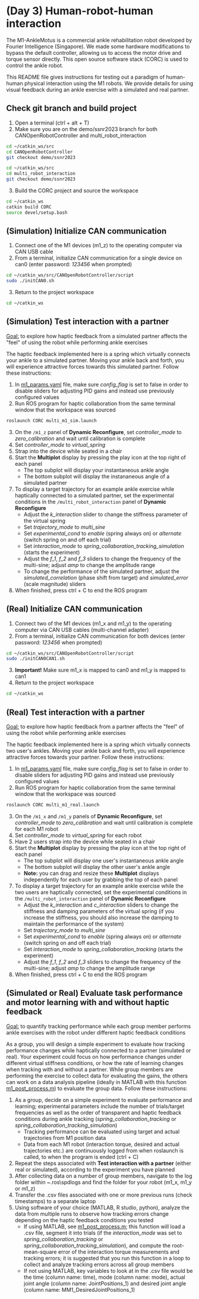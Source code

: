 # (Day 3) Human-robot-human interaction

The M1-AnkleMotus is a commercial ankle rehabilitation robot developed by Fourier Intelligence (Singapore). We made some hardware modifications to bypass the default controller, allowing us to access the motor drive and torque sensor directly. This open source software stack (CORC) is used to control the ankle robot.

This README file gives instructions for testing out a paradigm of human-human physical interaction using the M1 robots. We provide details for using visual feedback during an ankle exercise with a simulated and real partner.

## Check git branch and build project

1. Open a terminal (ctrl + alt + T)
2. Make sure you are on the demo/ssnr2023 branch for both CANOpenRobotController and multi_robot_interaction

```bash
cd ~/catkin_ws/src
cd CANOpenRobotController
git checkout demo/ssnr2023

cd ~/catkin_ws/src
cd multi_robot_interaction
git checkout demo/ssnr2023
```
3. Build the CORC project and source the workspace
```bash
cd ~/catkin_ws
catkin build CORC
source devel/setup.bash
```

## (Simulation) Initialize CAN communication

1. Connect one of the M1 devices (m1_z) to the operating computer via CAN USB cable
2. From a terminal, initialize CAN communication for a single device on can0 (enter password: *123456* when prompted)
```bash
cd ~/catkin_ws/src/CANOpenRobotController/script
sudo ./initCAN0.sh
```
3. Return to the project workspace
```bash
cd ~/catkin_ws
```

## (Simulation) Test interaction with a partner

<ins>Goal:</ins> to explore how haptic feedback from a simulated partner affects the "feel" of using the robot while performing ankle exercises

The haptic feedback implemented here is a spring which virtually connects your ankle to a simulated partner. Moving your ankle back and forth, you will experience attractive forces towards this simulated partner. Follow these instructions:

1. In [m1_params.yaml](../../../config/m1_params.yaml) file, make sure *config_flag* is set to false in order to disable sliders for adjusting PID gains and instead use previously configured values
2. Run ROS program for haptic collaboration from the same terminal window that the workspace was sourced
```bash
roslaunch CORC multi_m1_sim.launch
```
3. On the `/m1_z` panel of **Dynamic Reconfigure**, set *controller_mode* to *zero_calibration* and wait until calibration is complete
4. Set *controller_mode* to *virtual_spring*
5. Strap into the device while seated in a chair
6. Start the **Multiplot** display by pressing the play icon at the top right of each panel
   * The top subplot will display your instantaneous ankle angle
   * The bottom subplot will display the instananeous angle of a simulated partner
7. To display a target trajectory for an example ankle exercise while haptically connected to a simulated partner, set the experimental conditions in the `/multi_robot_interaction` panel of **Dynamic Reconfigure**
   * Adjust the *k_interaction* slider to change the stiffness parameter of the virtual spring
   * Set *trajectory_mode* to *multi_sine*
   * Set *experimental_cond* to *enable* (spring always on) or *alternate* (switch spring on and off each trial)
   * Set *interaction_mode* to *spring_collaboration_tracking_simulation* (starts the experiment)
   * Adjust the *f_1*, *f_2* and *f_3* sliders to change the frequency of the multi-sine; adjust *amp* to change the amplitude range
   * To change the performance of the simulated partner, adjust the *simulated_correlation* (phase shift from target) and *simulated_error* (scale magnitude) sliders
8. When finished, press ctrl + C to end the ROS program

## (Real) Initialize CAN communication

1. Connect two of the M1 devices (m1_x and m1_y) to the operating computer via CAN USB cables (multi-channel adapter)
2. From a terminal, initialize CAN communication for both devices (enter password: *123456* when prompted)
```bash
cd ~/catkin_ws/src/CANOpenRobotController/script
sudo ./initCAN0CAN1.sh
```
3. **Important!** Make sure m1_x is mapped to can0 and m1_y is mapped to can1
4. Return to the project workspace
```bash
cd ~/catkin_ws
```

## (Real) Test interaction with a partner

<ins>Goal:</ins> to explore how haptic feedback from a partner affects the "feel" of using the robot while performing ankle exercises

The haptic feedback implemented here is a spring which virtually connects two user's ankles. Moving your ankle back and forth, you will experience attractive forces towards your partner. Follow these instructions:

1. In [m1_params.yaml](../../../config/m1_params.yaml) file, make sure *config_flag* is set to false in order to disable sliders for adjusting PID gains and instead use previously configured values
2. Run ROS program for haptic collaboration from the same terminal window that the workspace was sourced
```bash
roslaunch CORC multi_m1_real.launch
```
3. On the `/m1_x` and `/m1_y` panels of **Dynamic Reconfigure**, set *controller_mode* to *zero_calibration* and wait until calibration is complete for each M1 robot
4. Set *controller_mode* to *virtual_spring* for each robot
5. Have 2 users strap into the device while seated in a chair
6. Start the **Multiplot** display by pressing the play icon at the top right of each panel
   * The top subplot will display one user's instantaneous ankle angle
   * The bottom subplot will display the other user's ankle angle
   * **Note:** you can drag and resize these **Multiplot** displays independently for each user by grabbing the top of each panel
7. To display a target trajectory for an example ankle exercise while the two users are haptically connected, set the experimental conditions in the `/multi_robot_interaction` panel of **Dynamic Reconfigure**
   * Adjust the *k_interaction* and *c_interaction* sliders to change the stiffness and damping parameters of the virtual spring (if you increase the stiffness, you should also increase the damping to maintain the performance of the system)
   * Set *trajectory_mode* to *multi_sine*
   * Set *experimental_cond* to *enable* (spring always on) or *alternate* (switch spring on and off each trial)
   * Set *interaction_mode* to *spring_collaboration_tracking* (starts the experiment)
   * Adjust the *f_1*, *f_2* and *f_3* sliders to change the frequency of the multi-sine; adjust *amp* to change the amplitude range
8. When finished, press ctrl + C to end the ROS program

## (Simulated or Real) Evaluate task performance and motor learning with and without haptic feedback

<ins>Goal:</ins> to quantify tracking performance while each group member performs ankle exercises with the robot under different haptic feedback conditions

As a group, you will design a simple experiment to evaluate how tracking performance changes while haptically connected to a partner (simulated or real). Your experiment could focus on how performance changes under different virtual stiffness conditions, or how the rate of learning changes when tracking with and without a partner. While group members are performing the exercise to collect data for evaluating the gains, the others can work on a data analysis pipeline (ideally in MATLAB with this function [m1_post_process.m](../../../matlab/m1_post_process.m)) to evaluate the group data. Follow these instructions:

1. As a group, decide on a simple experiment to evaluate performance and learning; experimental parameters include the number of trials/target frequencies as well as the order of transparent and haptic feedback conditions during ankle tracking (*spring_collaboration_tracking* or *spring_collaboration_tracking_simulation*)
      * Tracking performance can be evaluated using target and actual trajectories from M1 position data
      * Data from each M1 robot (interaction torque, desired and actual trajectories etc.) are continuously logged from when roslaunch is called, to when the program is ended (ctrl + C)
2. Repeat the steps associated with **Test interaction with a partner** (either real or simulated), according to the experiment you have planned
3. After collecting data on a number of group members, navigate to the log folder within ~\.ros\spdlogs and find the folder for your robot (m1_x, m1_y or m1_z)
4. Transfer the .csv files associated with one or more previous runs (check timestamps) to a separate laptop
5. Using software of your choice (MATLAB, R studio, python), analyze the data from multiple runs to observe how tracking errors change depending on the haptic feedback conditions you tested
   * If using MATLAB, see [m1_post_process.m](../../../matlab/m1_post_process.m); this function will load a .csv file, segment it into trials (if the *interaction_mode* was set to *spring_collaboration_tracking* or *spring_collaboration_tracking_simulation*), and compute the root-mean-square error of the interaction torque measurements and tracking errors; it is suggested that you run this function in a loop to collect and analyze tracking errors across all group members
   * If not using MATLAB, key variables to look at in the .csv file would be the time (column name: time), mode (column name: mode), actual joint angle (column name: JointPositions_1) and desired joint angle (column name: MM1_DesiredJointPositions_1)
